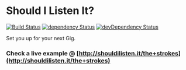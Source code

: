 Should I Listen It?
============

[![Build Status](https://travis-ci.org/sirLisko/shouldilistenit.svg?branch=master)](https://travis-ci.org/sirLisko/shouldilistenit) [![dependency Status](https://david-dm.org/sirlisko/shouldilistenit/status.svg)](https://david-dm.org/sirlisko/shouldilistenit#info=dependencies) [![devDependency Status](https://david-dm.org/sirlisko/shouldilistenit/dev-status.svg)](https://david-dm.org/sirlisko/shouldilistenit#info=devDependencies)


Set you up for your next Gig.

### Check a live example @ [http://shouldilisten.it/the+strokes](http://shouldilisten.it/the+strokes)
